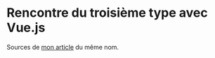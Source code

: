 # Rencontre du troisième type avec Vue.js

Sources de [mon article](http://blog.epoc.fr/2016/04/25/rencontre-du-troisieme-type-avec-vue-js/) du même nom.
